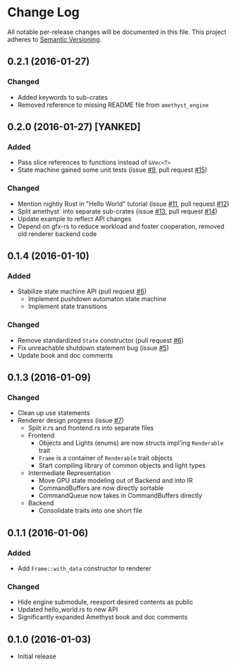 # Change Log

All notable per-release changes will be documented in this file. This project
adheres to [Semantic Versioning][sv].

[sv]: http://semver.org/

## 0.2.1 (2016-01-27)

### Changed
* Added keywords to sub-crates
* Removed reference to missing README file from `amethyst_engine`

## 0.2.0 (2016-01-27) [YANKED]

### Added
* Pass slice references to functions instead of `&Vec<T>`
* State machine gained some unit tests (issue [#9], pull request [#15])

### Changed
* Mention nightly Rust in "Hello World" tutorial (issue [#11], pull request
  [#12])
* Split amethyst` into separate sub-crates (issue [#13], pull request [#14])
* Update example to reflect API changes
* Depend on gfx-rs to reduce workload and foster cooperation, removed old
  renderer backend code

[#9]: https://github.com/ebkalderon/amethyst/issues/9
[#11]: https://github.com/ebkalderon/amethyst/issues/11
[#12]: https://github.com/ebkalderon/amethyst/issues/12
[#13]: https://github.com/ebkalderon/amethyst/issues/13
[#14]: https://github.com/ebkalderon/amethyst/issues/14
[#15]: https://github.com/ebkalderon/amethyst/issues/15

## 0.1.4 (2016-01-10)

### Added
* Stabilize state machine API (pull request [#6])
  * Implement pushdown automaton state machine
  * Implement state transitions

### Changed
* Remove standardized `State` constructor (pull request [#6])
* Fix unreachable shutdown statement bug (issue [#5])
* Update book and doc comments

[#5]: https://github.com/ebkalderon/amethyst/issues/5
[#6]: https://github.com/ebkalderon/amethyst/issues/6

## 0.1.3 (2016-01-09)

### Changed
* Clean up use statements
* Renderer design progress (issue [#7])
  * Split ir.rs and frontend.rs into separate files
  * Frontend
    * Objects and Lights (enums) are now structs impl'ing `Renderable` trait
    * `Frame` is a container of `Renderable` trait objects
    * Start compiling library of common objects and light types
  * Intermediate Representation
    * Move GPU state modeling out of Backend and into IR
    * CommandBuffers are now directly sortable
    * CommandQueue now takes in CommandBuffers directly
  * Backend
    * Consolidate traits into one short file

[#7]: https://github.com/ebkalderon/amethyst/issues/7

## 0.1.1 (2016-01-06)

### Added
* Add `Frame::with_data` constructor to renderer

### Changed
* Hide engine submodule, reexport desired contents as public
* Updated hello_world.rs to new API
* Significantly expanded Amethyst book and doc comments

## 0.1.0 (2016-01-03)

* Initial release
